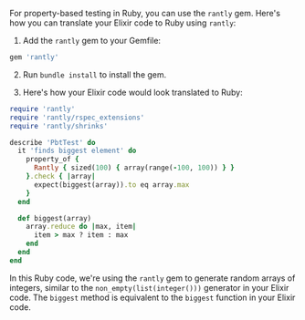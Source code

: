 For property-based testing in Ruby, you can use the `rantly` gem. Here's how you can translate your Elixir code to Ruby using `rantly`:

1. Add the `rantly` gem to your Gemfile:

```ruby
gem 'rantly'
```

2. Run `bundle install` to install the gem.

3. Here's how your Elixir code would look translated to Ruby:

```ruby
require 'rantly'
require 'rantly/rspec_extensions'
require 'rantly/shrinks'

describe 'PbtTest' do
  it 'finds biggest element' do
    property_of {
      Rantly { sized(100) { array(range(-100, 100)) } }
    }.check { |array|
      expect(biggest(array)).to eq array.max
    }
  end

  def biggest(array)
    array.reduce do |max, item|
      item > max ? item : max
    end
  end
end
```

In this Ruby code, we're using the `rantly` gem to generate random arrays of integers, similar to the `non_empty(list(integer()))` generator in your Elixir code. The `biggest` method is equivalent to the `biggest` function in your Elixir code.